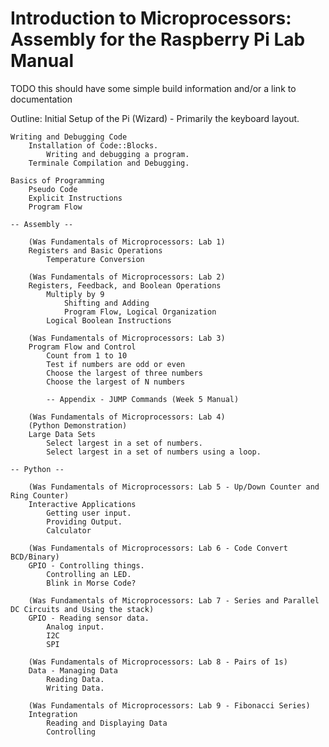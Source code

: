 # Introduction to Microprocessors: Assembly for the Raspberry Pi Lab Manual

TODO this should have some simple build information
and/or a link to documentation

Outline:
    Initial Setup of the Pi (Wizard) - Primarily the keyboard layout.
    
    Writing and Debugging Code
        Installation of Code::Blocks.
            Writing and debugging a program.
        Terminale Compilation and Debugging.

    Basics of Programming
        Pseudo Code
        Explicit Instructions
        Program Flow

    -- Assembly --
    
        (Was Fundamentals of Microprocessors: Lab 1)
        Registers and Basic Operations
            Temperature Conversion
        
        (Was Fundamentals of Microprocessors: Lab 2)
        Registers, Feedback, and Boolean Operations
            Multiply by 9
                Shifting and Adding
                Program Flow, Logical Organization
            Logical Boolean Instructions
        
        (Was Fundamentals of Microprocessors: Lab 3)
        Program Flow and Control
            Count from 1 to 10
            Test if numbers are odd or even
            Choose the largest of three numbers
            Choose the largest of N numbers

            -- Appendix - JUMP Commands (Week 5 Manual)
        
        (Was Fundamentals of Microprocessors: Lab 4)
        (Python Demonstration)
        Large Data Sets
            Select largest in a set of numbers.
            Select largest in a set of numbers using a loop.
        
    -- Python --

        (Was Fundamentals of Microprocessors: Lab 5 - Up/Down Counter and Ring Counter)
        Interactive Applications
            Getting user input.
            Providing Output.
            Calculator
        
        (Was Fundamentals of Microprocessors: Lab 6 - Code Convert BCD/Binary)
        GPIO - Controlling things.
            Controlling an LED.
            Blink in Morse Code?

        (Was Fundamentals of Microprocessors: Lab 7 - Series and Parallel DC Circuits and Using the stack)
        GPIO - Reading sensor data.
            Analog input.
            I2C
            SPI
        
        (Was Fundamentals of Microprocessors: Lab 8 - Pairs of 1s)
        Data - Managing Data
            Reading Data.
            Writing Data.
        
        (Was Fundamentals of Microprocessors: Lab 9 - Fibonacci Series)
        Integration
            Reading and Displaying Data
            Controlling


